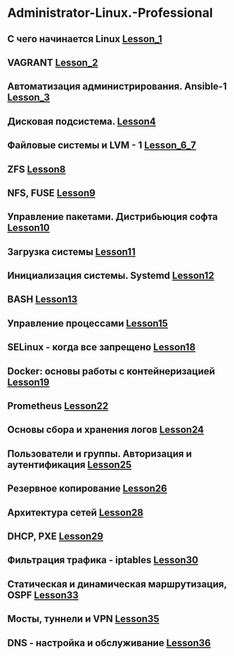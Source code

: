 # <h1>Administrator-Linux.-Professional</h1>

## С чего начинается Linux [Lesson_1](https://github.com/dmitriizajcev82/Administrator-Linux.-Professional/tree/main/Lesson1)

<!-- <details>
<summary>
Lesson_1
</summary>
</details> -->

## VAGRANT [Lesson_2](https://github.com/dmitriizajcev82/Administrator-Linux.-Professional/tree/main/Lesson2)

## Автоматизация администрирования. Ansible-1 [Lesson_3](https://github.com/dmitriizajcev82/Administrator-Linux.-Professional/tree/main/Lesson3)

## Дисковая подсистема. [Lesson4](https://github.com/dmitriizajcev82/Administrator-Linux.-Professional/tree/main/Lesson4)
## Файловые системы и LVM - 1 [Lesson_6_7](https://github.com/dmitriizajcev82/Administrator-Linux.-Professional/tree/main/Lesson_6_7)
## ZFS [Lesson8](https://github.com/dmitriizajcev82/Administrator-Linux.-Professional/tree/main/Lesson8)
## NFS, FUSE [Lesson9](https://github.com/dmitriizajcev82/Administrator-Linux.-Professional/tree/main/Lesson9)
## Управление пакетами. Дистрибьюция софта [Lesson10](https://github.com/dmitriizajcev82/Administrator-Linux.-Professional/tree/main/Lesson10)
## Загрузка системы [Lesson11](https://github.com/dmitriizajcev82/Administrator-Linux.-Professional/tree/main/Lesson11)
## Инициализация системы. Systemd [Lesson12](https://github.com/dmitriizajcev82/Administrator-Linux.-Professional/tree/main/Lesson12)
## BASH [Lesson13](https://github.com/dmitriizajcev82/Administrator-Linux.-Professional/tree/main/Lesson13)
## Управление процессами [Lesson15](https://github.com/dmitriizajcev82/Administrator-Linux.-Professional/tree/main/Lesson15) 
## SELinux - когда все запрещено [Lesson18](https://github.com/dmitriizajcev82/Administrator-Linux.-Professional/tree/main/Lesson18)
## Docker: основы работы с контейнеризацией [Lesson19](https://github.com/dmitriizajcev82/Administrator-Linux.-Professional/tree/main/Lesson19)
## Prometheus [Lesson22](https://github.com/dmitriizajcev82/Administrator-Linux.-Professional/tree/main/Lesson22)
## Основы сбора и хранения логов [Lesson24](https://github.com/dmitriizajcev82/Administrator-Linux.-Professional/tree/main/Lesson24)
## Пользователи и группы. Авторизация и аутентификация [Lesson25](https://github.com/dmitriizajcev82/Administrator-Linux.-Professional/tree/main/Lesson25)
## Резервное копирование [Lesson26](https://github.com/dmitriizajcev82/Administrator-Linux.-Professional/tree/main/Lesson26)
## Архитектура сетей [Lesson28](https://github.com/dmitriizajcev82/Administrator-Linux.-Professional/tree/main/Lesson28)
## DHCP, PXE  [Lesson29](https://github.com/dmitriizajcev82/Administrator-Linux.-Professional/tree/main/Lesson29)
## Фильтрация трафика - iptables [Lesson30](https://github.com/dmitriizajcev82/Administrator-Linux.-Professional/tree/main/Lesson30)
## Статическая и динамическая маршрутизация, OSPF [Lesson33](https://github.com/dmitriizajcev82/Administrator-Linux.-Professional/tree/main/Lesson33)
## Мосты, туннели и VPN [Lesson35](https://github.com/dmitriizajcev82/Administrator-Linux.-Professional/tree/main/Lesson35)
## DNS - настройка и обслуживание [Lesson36](https://github.com/dmitriizajcev82/Administrator-Linux.-Professional/tree/main/Lesson36)
